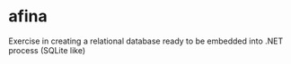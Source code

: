 # afina
Exercise in creating a relational database ready to be embedded into .NET process (SQLite like)
